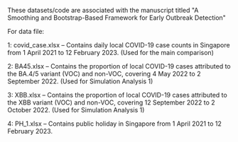 These datasets/code are associated with the manuscript titled "A Smoothing and Bootstrap-Based Framework for Early Outbreak Detection"

For data file:

1: covid_case.xlsx – Contains daily local COVID-19 case counts in Singapore from 1 April 2021 to 12 February 2023. (Used for the main comparison)

2: BA45.xlsx – Contains the proportion of local COVID-19 cases attributed to the BA.4/5 variant (VOC) and non-VOC, covering 4 May 2022 to 2 September 2022. (Used for Simulation Analysis 1)

3: XBB.xlsx – Contains the proportion of local COVID-19 cases attributed to the XBB variant (VOC) and non-VOC, covering 12 September 2022 to 2 October 2022. (Used for Simulation Analysis 1)

4: PH_1.xlsx – Contains public holiday in Singapore from 1 April 2021 to 12 February 2023.
